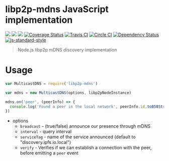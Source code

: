 libp2p-mdns JavaScript implementation
===============================================

[![](https://img.shields.io/badge/made%20by-Protocol%20Labs-blue.svg?style=flat-square)](http://ipn.io)
[![](https://img.shields.io/badge/project-IPFS-blue.svg?style=flat-square)](http://ipfs.io/)
[![](https://img.shields.io/badge/freenode-%23ipfs-blue.svg?style=flat-square)](http://webchat.freenode.net/?channels=%23ipfs)
[![Coverage Status](https://coveralls.io/repos/github/libp2p/js-libp2p-mdns-discovery/badge.svg?branch=master)](https://coveralls.io/github/libp2p/js-libp2p-mdns-discovery?branch=master)
[![Travis CI](https://travis-ci.org/libp2p/js-libp2p-mdns-discovery.svg?branch=master)](https://travis-ci.org/libp2p/js-libp2p-mdns-discovery)
[![Circle CI](https://circleci.com/gh/libp2p/js-libp2p-mdns-discovery.svg?style=svg)](https://circleci.com/gh/libp2p/js-libp2p-mdns-discovery)
[![Dependency Status](https://david-dm.org/libp2p/js-libp2p-mdns-discovery.svg?style=flat-square)](https://david-dm.org/libp2p/js-libp2p-mdns-discovery) [![js-standard-style](https://img.shields.io/badge/code%20style-standard-brightgreen.svg?style=flat-square)](https://github.com/feross/standard)

> Node.js libp2p mDNS discovery implementation

# Usage

```JavaScript
var MulticastDNS = require('libp2p-mdns')

var mdns = new MulticastDNS(options, libp2pNodeInstance)

mdns.on('peer', (peerInfo) => {
  console.log('Found a peer in the local network', peerInfo.id.toB58String())
})
```

- options
  - `broadcast` - (true/false) announce our presence through mDNS
  - `interval` - query interval
  - `serviceTag` - name of the service announced (default to "discovery.ipfs.io.local")
  - `verify` - Verifies if we can establish a connection with the peer, before emitting a `peer` event
